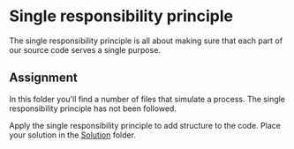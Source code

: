 # Single responsibility principle
The single responsibility principle is all about making sure that each part
of our source code serves a single purpose.

## Assignment
In this folder you'll find a number of files that simulate a process. The
single responsibility principle has not been followed.

Apply the single responsibility principle to add structure to the code. Place
your solution in the [Solution](./Solution) folder.
